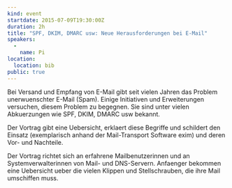```yaml
---
kind: event
startdate: 2015-07-09T19:30:00Z
duration: 2h
title: "SPF, DKIM, DMARC usw: Neue Herausforderungen bei E-Mail"
speakers:
  -
    name: Pi
location:
  location: bib
public: true
---
```

Bei Versand und Empfang von E-Mail gibt seit vielen Jahren das
Problem unerwuenschter E-Mail (Spam). Einige Initiativen
und Erweiterungen versuchen, diesem Problem zu begegnen.
Sie sind unter vielen Abkuerzungen wie SPF, DKIM, DMARC usw
bekannt.

Der Vortrag gibt eine Uebersicht, erklaert diese Begriffe
und schildert den Einsatz (exemplarisch anhand der Mail-Transport
Software exim) und deren Vor- und Nachteile.

Der Vortrag richtet sich an erfahrene Mailbenutzerinnen und an
Systemverwalterinnen von Mail- und DNS-Servern. Anfaenger
bekommen eine Uebersicht ueber die vielen Klippen und Stellschrauben,
die ihre Mail umschiffen muss.
